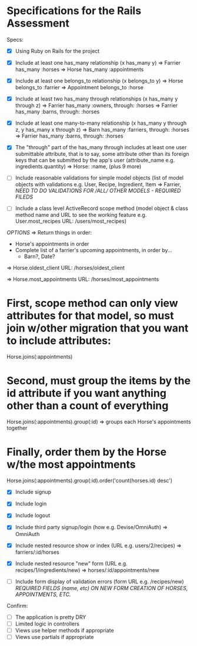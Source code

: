 # Specifications for the Rails Assessment

Specs:

- [x] Using Ruby on Rails for the project

- [x] Include at least one has_many relationship (x has_many y) 
=> Farrier has_many :horses
=> Horse has_many :appointments

- [x] Include at least one belongs_to relationship (x belongs_to y) 
=> Horse belongs_to :farrier
=> Appointment belongs_to :horse

- [x] Include at least two has_many through relationships (x has_many y through z)
=> Farrier has_many :owners, through: :horses
=> Farrier has_many :barns, through: :horses

- [x] Include at least one many-to-many relationship (x has_many y through z, y has_many x through z)
=> Barn has_many :farriers, through: :horses
=> Farrier has_many :barns, through: :horses

- [x] The "through" part of the has_many through includes at least one user submittable attribute, that is to say, some attribute other than its foreign keys that can be submitted by the app's user (attribute_name e.g. ingredients.quantity)
=> Horse: :name, (plus 9 more)

- [ ] Include reasonable validations for simple model objects (list of model objects with validations e.g. User, Recipe, Ingredient, Item
=> Farrier, *NEED TO DO VALIDATIONS FOR /ALL/ OTHER MODELS - REQUIRED FILEDS*

- [ ] Include a class level ActiveRecord scope method (model object & class method name and URL to see the working feature e.g. User.most_recipes URL: /users/most_recipes)

*OPTIONS*
=> Return things in order: 
  - Horse's appointments in order
  - Complete list of a farrier's upcoming appointments, in order by...
    - Barn?, Date?

=> Horse.oldest_client URL: /horses/oldest_client

=> Horse.most_appointments URL: /horses/most_appointments

# First, scope method can only view attributes for that model, so must join w/other migration that you want to include attributes:
Horse.joins(:appointments) 

# Second, must group the items by the id attribute if you want anything other than a count of everything
Horse.joins(:appointments).group(:id) => groups each Horse's appointments together

# Finally, order them by the Horse w/the most appointments
Horse.joins(:appointments).group(:id).order('count(horses.id) desc')


- [x] Include signup

- [x] Include login

- [x] Include logout
 
- [x] Include third party signup/login (how e.g. Devise/OmniAuth)
=> OmniAuth

- [x] Include nested resource show or index (URL e.g. users/2/recipes)
=> farriers/:id/horses

- [x] Include nested resource "new" form (URL e.g. recipes/1/ingredients/new)
=> horses/:id/appointments/new

- [ ] Include form display of validation errors (form URL e.g. /recipes/new)
*REQUIRED FIELDS (name, etc) ON NEW FORM CREATION OF HORSES, APPOINTMENTS, ETC.*

Confirm:
- [ ] The application is pretty DRY
- [ ] Limited logic in controllers
- [ ] Views use helper methods if appropriate
- [ ] Views use partials if appropriate